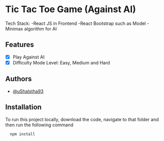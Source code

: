 # Tic Tac Toe Game (Against AI)

Tech Stack:
-React JS in Frontend
-React Bootstrap such as Model
-Minimax algorithm for AI

## Features
-[x] Play Against AI
-[x] Difficulty Mode Level: Easy, Medium and Hard

## Authors

- [@uShalstha93](https://www.github.com/uShalstha93)


## Installation

To run this project locally, download the code, navigate to that folder and then run the following command

```bash
  npm install
```
